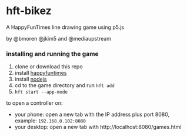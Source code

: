 # hft-bikez
A HappyFunTimes line drawing game using p5.js

by @bmoren @jkim5 and @mediaupstream

### installing and running the game

1. clone or download this repo
2. install [happyfuntimes](http://superhappyfuntimes.net/install)
3. install [nodejs](https://nodejs.org)
4. cd to the game directory and run `hft add`
5. `hft start --app-mode`

to open a controller on:
- your phone: open a new tab with the IP address plus port 8080, example: `192.168.0.102:8080`
- your desktop: open a new tab with http://localhost:8080/games.html

